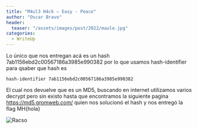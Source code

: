 ```yaml
---
title: "M4ul3 H4ck – Easy - Peace"
author: "Oscar Bravo"
header: 
  teaser: "/assets/images/post/2022/maule.jpg"
categories:
  - WriteUp
---
```


Lo único que nos entregan acá es un hash 7ab1156ebd2c00567186a3985e990382 por lo que usamos hash-identifier para qsaber que hash es

	hash-identifier 7ab1156ebd2c00567186a3985e990382

El cual nos devuelve que es un MD5, buscando en internet utilizamos varios decrypt pero sin existo hasta que encontramos la siguiente pagina https://md5.gromweb.com/ quien nos solucionó el hash y nos entregó la flag MH{hola}


![Racso](https://www.hackthebox.com/badge/image/159593)